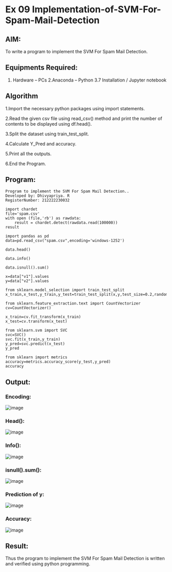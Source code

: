 # Ex 09 Implementation-of-SVM-For-Spam-Mail-Detection

## AIM:

To write a program to implement the SVM For Spam Mail Detection.

## Equipments Required:

1. Hardware – PCs
2.Anaconda – Python 3.7 Installation / Jupyter notebook

## Algorithm

1.Import the necessary python packages using import statements.

2.Read the given csv file using read_csv() method and print the number of contents to be displayed using df.head().

3.Split the dataset using train_test_split.

4.Calculate Y_Pred and accuracy.

5.Print all the outputs.

6.End the Program.

## Program:
```
Program to implement the SVM For Spam Mail Detection..
Developed by: Dhivyapriya. R
RegisterNumber: 212222230032
```
```
import chardet
file='spam.csv'
with open (file,'rb') as rawdata:
    result = chardet.detect(rawdata.read(100000))
result

import pandas as pd
data=pd.read_csv("spam.csv",encoding='windows-1252')

data.head()

data.info()

data.isnull().sum()

x=data["v1"].values
y=data["v2"].values

from sklearn.model_selection import train_test_split
x_train,x_test,y_train,y_test=train_test_split(x,y,test_size=0.2,random_state=0)

from sklearn.feature_extraction.text import CountVectorizer
cv=CountVectorizer()

x_train=cv.fit_transform(x_train)
x_test=cv.transform(x_test)

from sklearn.svm import SVC
svc=SVC()
svc.fit(x_train,y_train)
y_pred=svc.predict(x_test)
y_pred

from sklearn import metrics
accuracy=metrics.accuracy_score(y_test,y_pred)
accuracy
```

## Output:

### Encoding:

![image](https://github.com/dhivyapriyar/Implementation-of-SVM-For-Spam-Mail-Detection/assets/119477552/aaaa0519-8c2c-49bd-9a7c-8719e06a7d6a)


### Head():

![image](https://github.com/dhivyapriyar/Implementation-of-SVM-For-Spam-Mail-Detection/assets/119477552/94579423-dc6b-4e5e-84da-603132ab32ec)

### Info():

![image](https://github.com/dhivyapriyar/Implementation-of-SVM-For-Spam-Mail-Detection/assets/119477552/de57f6d2-f975-4bdf-b739-449706356f78)

### isnull().sum():

![image](https://github.com/dhivyapriyar/Implementation-of-SVM-For-Spam-Mail-Detection/assets/119477552/81c7675d-c0e1-42a5-9206-f933d47d3779)

### Prediction of y:

![image](https://github.com/dhivyapriyar/Implementation-of-SVM-For-Spam-Mail-Detection/assets/119477552/b0a7436d-9bf4-4300-a860-8e75beefac79)

### Accuracy:

![image](https://github.com/dhivyapriyar/Implementation-of-SVM-For-Spam-Mail-Detection/assets/119477552/f19c3f8e-41da-47e4-b9d5-e72939526491)

## Result:

Thus the program to implement the SVM For Spam Mail Detection is written and verified using python programming.
